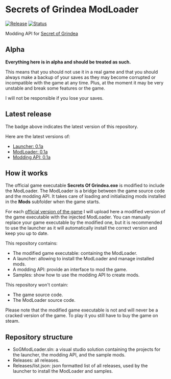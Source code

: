 # Secrets of Grindea ModLoader

[![Release](https://img.shields.io/badge/release-v0.1a-blue.svg)]()
[![Status](https://img.shields.io/badge/status-alpha-red.svg)]()

Modding API for [Secret of Grindea](http://store.steampowered.com/app/269770/)

## Alpha

**Everything here is in alpha and should be treated as such.**

This means that you should not use it in a real game and that you should always make a backup of your saves as they may become corrupted or incompatible with the game at any time. Plus, at the moment it may be very unstable and break some features or the game.

I will not be responsible if you lose your saves.

## Latest release

The badge above indicates the latest version of this repository.

Here are the latest versions of:
* [Launcher: 0.1a](https://raw.githubusercontent.com/Nauja/SoGModLoader/master/Releases/0.1a/Launcher/)
* [ModLoader: 0.1a](https://raw.githubusercontent.com/Nauja/SoGModLoader/master/Releases/0.1a/ModLoader/)
* [Modding API: 0.1a](https://raw.githubusercontent.com/Nauja/SoGModLoader/master/Releases/0.1a/API/)

## How it works

The official game executable **Secrets Of Grindea.exe** is modified to include the ModLoader. The ModLoader is a bridge between the game source code and the modding API. It takes care of loading and initialiazing mods installed in the **Mods** subfolder when the game starts.

For each [official version of the game](http://secretsofgrindea.com/forum/index.php?forums/patch-notes.10/) I will upload here a modified version of the game executable with the injected ModLoader. You can manually replace your game executable by the modified one, but it is recommended to use the launcher as it will automatically install the correct version and keep you up to date.

This repository contains:
* The modified game executable: containing the ModLoader.
* A launcher: allowing to install the ModLoader and manage installed mods.
* A modding API: provide an interface to mod the game.
* Samples: show how to use the modding API to create mods.

This repository won't contain:
* The game source code.
* The ModLoader source code.

Please note that the modified game executable is not and will never be a cracked version of the game. To play it you still have to buy the game on steam.

## Repository structure

* SoGModLoader.sln: a visual studio solution containing the projects for the launcher, the modding API, and the sample mods.
* Releases: all releases.
* Releases/list.json: json formatted list of all releases, used by the launcher to install the ModLoader and samples.
